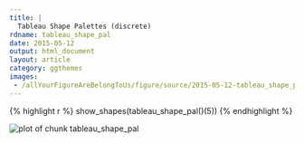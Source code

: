 ```yaml
---
title: |
  Tableau Shape Palettes (discrete)
rdname: tableau_shape_pal
date: 2015-05-12
output: html_document
layout: article
category: ggthemes
images:
 - /allYourFigureAreBelongToUs/figure/source/2015-05-12-tableau_shape_pal//tableau_shape_pal-1.png
---
```





{% highlight r %}
show_shapes(tableau_shape_pal()(5))
{% endhighlight %}

![plot of chunk tableau_shape_pal](/allYourFigureAreBelongToUs/figure/source/2015-05-12-tableau_shape_pal/tableau_shape_pal-1.png) 
